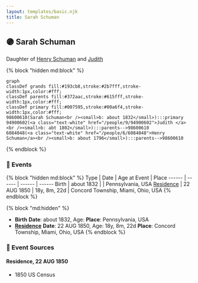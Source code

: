 ```yaml
---
layout: templates/basic.njk
title: Sarah Schuman
---
```

## 🟣 Sarah Schuman

Daughter of [Henry Schuman](/people/6/6084048) and [Judith ](/people/9/94900602)

{% block "hidden md:block" %}
```mermaid
graph
classDef grands fill:#193cb8,stroke:#2b7fff,stroke-width:1px,color:#fff;
classDef parents fill:#372aac,stroke:#615fff,stroke-width:1px,color:#fff;
classDef primary fill:#007595,stroke:#00a6f4,stroke-width:1px,color:#fff;
98600610(Sarah Schuman<br /><small>b: about 1832</small>):::primary
94900602(<a class="text-white" href="/people/9/94900602">Judith </a><br /><small>b: abt 1802</small>):::parents-->98600610
6084048(<a class="text-white" href="/people/6/6084048">Henry Schuman</a><br /><small>b: about 1796</small>):::parents-->98600610
```
{% endblock %}

### 📆 Events

{% block "hidden md:block" %}
Type | Date | Age at Event | Place
------ | ------ | ------ | ------
Birth | about 1832 |  | Pennsylvania, USA
[Residence](#event-event-0) | 22 AUG 1850 | 18y, 8m, 22d | Concord Township, Miami, Ohio, USA
{% endblock %}

{% block "md:hidden" %}
- **Birth**
**Date**: about 1832, Age:
**Place**: Pennsylvania, USA
- **[Residence](#event-event-0)**
**Date**: 22 AUG 1850, Age: 18y, 8m, 22d
**Place**: Concord Township, Miami, Ohio, USA
{% endblock %}

### 📰 Event Sources

#### <a id="event-event-0"></a> Residence, 22 AUG 1850
* 1850 US Census
